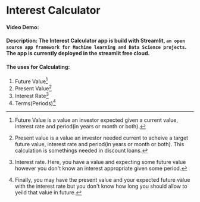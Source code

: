 # Interest Calculator
#### Video Demo:  <URL HERE>
#### Description: The Interest Calculator app is build with Streamlit, `an open source app framework for Machine learning and Data Science projects`. The app is currently deployed in the streamlit free cloud. 

#### The uses for Calculating: 
1. Future Value[^1]
2. Present Value[^2]
3. Interest Rate[^3]
4. Terms(Periods)[^4]

[^1]: Future Value is a value an investor expected given a current value, interest rate and period(in years or month  or both).
[^2]: Present value is a value an investor needed current to acheive a target future value, interest rate and period(in years or month  or both). This calculation is somethings needed in  discount loans.
[^3]: Interest rate. Here, you have a value and expecting some future value however you don't know an interest appropriate given some period.
[^4]: Finally, you may have the present value and your expected future value with the interest rate but you don't know how long you should allow to yeild that value in future.


